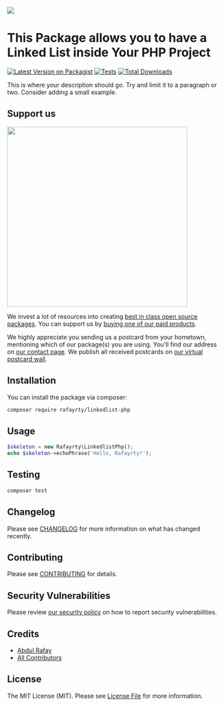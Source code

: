 
[<img src="https://github-ads.s3.eu-central-1.amazonaws.com/support-ukraine.svg?t=1" />](https://supportukrainenow.org)

# This Package allows you to have a Linked List inside Your PHP Project

[![Latest Version on Packagist](https://img.shields.io/packagist/v/rafayrty/linkedlist-php.svg?style=flat-square)](https://packagist.org/packages/rafayrty/linkedlist-php)
[![Tests](https://github.com/rafayrty/linkedlist-php/actions/workflows/run-tests.yml/badge.svg?branch=main)](https://github.com/rafayrty/linkedlist-php/actions/workflows/run-tests.yml)
[![Total Downloads](https://img.shields.io/packagist/dt/rafayrty/linkedlist-php.svg?style=flat-square)](https://packagist.org/packages/rafayrty/linkedlist-php)

This is where your description should go. Try and limit it to a paragraph or two. Consider adding a small example.

## Support us

[<img src="https://github-ads.s3.eu-central-1.amazonaws.com/linkedlist-php.jpg?t=1" width="419px" />](https://spatie.be/github-ad-click/linkedlist-php)

We invest a lot of resources into creating [best in class open source packages](https://spatie.be/open-source). You can support us by [buying one of our paid products](https://spatie.be/open-source/support-us).

We highly appreciate you sending us a postcard from your hometown, mentioning which of our package(s) you are using. You'll find our address on [our contact page](https://spatie.be/about-us). We publish all received postcards on [our virtual postcard wall](https://spatie.be/open-source/postcards).

## Installation

You can install the package via composer:

```bash
composer require rafayrty/linkedlist-php
```

## Usage

```php
$skeleton = new Rafayrty\LinkedlistPhp();
echo $skeleton->echoPhrase('Hello, Rafayrty!');
```

## Testing

```bash
composer test
```

## Changelog

Please see [CHANGELOG](CHANGELOG.md) for more information on what has changed recently.

## Contributing

Please see [CONTRIBUTING](https://github.com/spatie/.github/blob/main/CONTRIBUTING.md) for details.

## Security Vulnerabilities

Please review [our security policy](../../security/policy) on how to report security vulnerabilities.

## Credits

- [Abdul Rafay](https://github.com/rafayrty)
- [All Contributors](../../contributors)

## License

The MIT License (MIT). Please see [License File](LICENSE.md) for more information.

